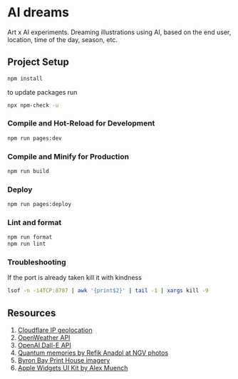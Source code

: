 # AI dreams

Art x AI experiments. Dreaming illustrations using AI, based on the end user, location, time of the day, season, etc.

## Project Setup

```sh
npm install
```

to update packages run

```sh
npx npm-check -u
```

### Compile and Hot-Reload for Development

```sh
npm run pages:dev
```

### Compile and Minify for Production

```sh
npm run build
```

### Deploy

```sh
npm run pages:deploy
```

### Lint and format

```sh
npm run format
npm run lint
```

### Troubleshooting

If the port is already taken kill it with kindness

```sh
lsof -n -i4TCP:8787 | awk '{print$2}' | tail -1 | xargs kill -9
```

## Resources

1. [Cloudflare IP geolocation](https://developers.cloudflare.com/network/ip-geolocation/)
2. [OpenWeather API](https://openweathermap.org/api/one-call-3)
3. [OpenAI Dall-E API](https://platform.openai.com/docs/guides/images)
4. [Quantum memories by Refik Anadol at NGV photos](https://www.ngv.vic.gov.au/refik-anadol-quantum-memories/)
5. [Byron Bay Print House imagery](https://www.instagram.com/byronbayprinthouse/)
6. [Apple Widgets UI Kit by Alex Muench](https://www.figma.com/community/file/857332868558500566/apple-widgets-ui-kit)




